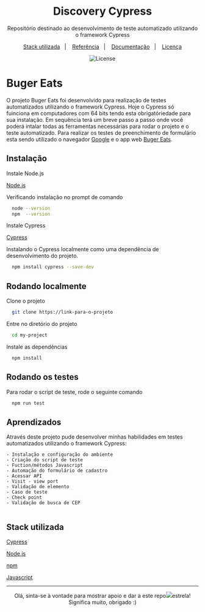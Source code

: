 
<h1 align="center"> Discovery Cypress </h1>

<p align="center">
Repositório destinado ao desenvolvimento de teste automatizado utilizando o framework Cypress <br/>
</p>

<p align="center">
  <a href="https://www.javascript.com/">Stack utilizada</a>&nbsp;&nbsp;&nbsp;|&nbsp;&nbsp;&nbsp;
  <a href="https://nodejs.org/en">Referência</a>&nbsp;&nbsp;&nbsp;|&nbsp;&nbsp;&nbsp;
  <a href="https://docs.cypress.io/guides/overview/why-cypress">Documentação</a>&nbsp;&nbsp;&nbsp;|&nbsp;&nbsp;&nbsp;
  <a href="https://choosealicense.com/licenses/mit/">Licença</a>
</p>

<p align="center">
  <img alt="License" src="https://img.shields.io/static/v1?label=license&message=MIT&color=49AA26&labelColor=000000">

</p>

# Buger Eats

O projeto Buger Eats foi desenvolvido para realização de testes automatizados utilizando o framework Cypress. Hoje o Cypress só fuinciona em computadores com 64 bits tendo esta obrigatóriedade para sua instalação. Em sequência terá um breve passo a passo onde você poderá intalar todas as
ferramentas necessárias para rodar o projeto e o teste automatizado. Para realizar os testes de preenchimento de formulário esta sendo utilizado o navegador [Google]( https://www.google.com.br/)  e o app web [Buger Eats](https://buger-eats.vercel.app/).


## Instalação

Instale Node.js

[Node.js](https://nodejs.org/en)

Verificando instalação no prompt de comando 

```bash
  node --version
  npm  --version
```

Instale Cypress

[Cypress](https://www.cypress.io/)

Instalando o Cypress localmente como uma dependência de desenvolvimento do projeto.

```bash
  npm install cypress --save-dev
```
    

## Rodando localmente

Clone o projeto

```bash
  git clone https://link-para-o-projeto
```

Entre no diretório do projeto

```bash
  cd my-project
```

Instale as dependências

```bash
  npm install
```

## Rodando os testes

Para rodar o script de teste, rode o seguinte comando

```bash
  npm run test
```

## Aprendizados 

Através deste projeto pude desenvolver minhas habilidades em testes automatizados utilizando o framework Cypress: 
```
- Instalação e configuração do ambiente 
- Criação do script de teste 
- Fuction/métodos Javascript
- Automação do formulário de cadastro
- Acessar API
- Visit - view port 
- Validação de elemento
- Caso de teste
- Check point
- Validação de busca de CEP
 
```


## Stack utilizada

[Cypress](https://docs.cypress.io/guides/getting-started/installing-cypress)

[Node.js](https://nodejs.org/en)

[npm](https://docs.npmjs.com/getting-started)

[Javascript](https://www.javascript.com/)


---- 
<p align="center">
 Olá, sinta-se à vontade para mostrar apoio e dar a este repo<img src="https://img.icons8.com/fluency/20/null/star.png"/>estrela! Significa muito, obrigado :) 
</p>
